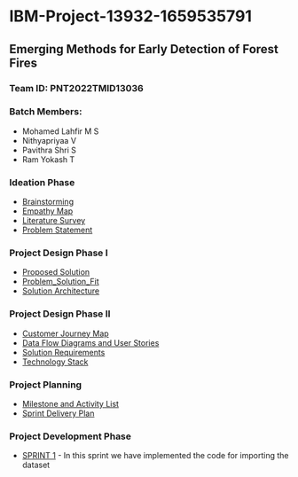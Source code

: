 # IBM-Project-13932-1659535791

## Emerging Methods for Early Detection of Forest Fires

### Team ID: PNT2022TMID13036

### Batch Members:

- Mohamed Lahfir M S
- Nithyapriyaa V
- Pavithra Shri S
- Ram Yokash T

### Ideation Phase

- [Brainstorming](https://github.com/IBM-EPBL/IBM-Project-13932-1659535791/blob/main/PROJECT%20DESIGN%20AND%20PLANNING/IDEATION%20PHASE/Brainstorming%20and%20Idea%20Prioritization.pdf)
- [Empathy Map](https://github.com/IBM-EPBL/IBM-Project-13932-1659535791/blob/main/PROJECT%20DESIGN%20AND%20PLANNING/IDEATION%20PHASE/Empathy%20Map.pdf)
- [Literature Survey](https://github.com/IBM-EPBL/IBM-Project-13932-1659535791/blob/main/PROJECT%20DESIGN%20AND%20PLANNING/IDEATION%20PHASE/Literature%20Survey.pdf)
- [Problem Statement](https://github.com/IBM-EPBL/IBM-Project-13932-1659535791/blob/main/PROJECT%20DESIGN%20AND%20PLANNING/IDEATION%20PHASE/PROBLEM_STATEMENT.pdf)

### Project Design Phase I

- [Proposed Solution](https://github.com/IBM-EPBL/IBM-Project-13932-1659535791/blob/main/PROJECT%20DESIGN%20AND%20PLANNING/PROJECT%20DESIGN%20PHASE%20I/Proposed%20Solution.pdf)
- [Problem_Solution_Fit](https://github.com/IBM-EPBL/IBM-Project-13932-1659535791/blob/main/PROJECT%20DESIGN%20AND%20PLANNING/PROJECT%20DESIGN%20PHASE%20I/Problem_Solution_Fit.pdf)
- [Solution Architecture](https://github.com/IBM-EPBL/IBM-Project-13932-1659535791/blob/main/PROJECT%20DESIGN%20AND%20PLANNING/PROJECT%20DESIGN%20PHASE%20I/Solution%20Architecture.png)

### Project Design Phase II

- [Customer Journey Map](https://github.com/IBM-EPBL/IBM-Project-13932-1659535791/blob/main/PROJECT%20DESIGN%20AND%20PLANNING/PROJECT%20DESIGN%20PHASE%20II/Customer%20Journey%20map.pdf)
- [Data Flow Diagrams and User Stories](https://github.com/IBM-EPBL/IBM-Project-13932-1659535791/blob/main/PROJECT%20DESIGN%20AND%20PLANNING/PROJECT%20DESIGN%20PHASE%20II/Data%20Flow%20Diagrams%20and%20User%20Stories.pdf)
- [Solution Requirements](https://github.com/IBM-EPBL/IBM-Project-13932-1659535791/blob/main/PROJECT%20DESIGN%20AND%20PLANNING/PROJECT%20DESIGN%20PHASE%20II/Solution%20Requirements.pdf)
- [Technology Stack](https://github.com/IBM-EPBL/IBM-Project-13932-1659535791/blob/main/PROJECT%20DESIGN%20AND%20PLANNING/PROJECT%20DESIGN%20PHASE%20II/Technology%20Stack.pdf)

### Project Planning

- [Milestone and Activity List](https://github.com/IBM-EPBL/IBM-Project-13932-1659535791/blob/main/PROJECT%20DESIGN%20AND%20PLANNING/PROJECT%20PLANNING/Milestone%20and%20Activity%20list.pdf)
- [Sprint Delivery Plan](https://github.com/IBM-EPBL/IBM-Project-13932-1659535791/blob/main/PROJECT%20DESIGN%20AND%20PLANNING/PROJECT%20PLANNING/Sprint%20Delivery%20Plan.pdf)

### Project Development Phase

- [SPRINT 1](https://github.com/IBM-EPBL/IBM-Project-13932-1659535791/tree/main/PROJECT%20DEVELOPMENT%20PHASE/SPRINT%201) - In this sprint we have implemented the code for importing the dataset
